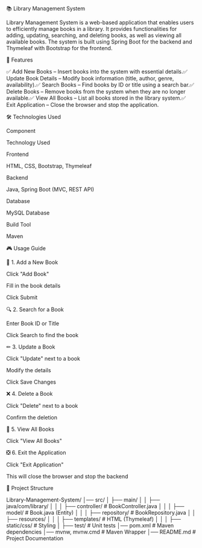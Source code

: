 📚 Library Management System

Library Management System is a web-based application that enables users to efficiently manage books in a library. It provides functionalities for adding, updating, searching, and deleting books, as well as viewing all available books. The system is built using Spring Boot for the backend and Thymeleaf with Bootstrap for the frontend.

🎯 Features

✅ Add New Books – Insert books into the system with essential details.✅ Update Book Details – Modify book information (title, author, genre, availability).✅ Search Books – Find books by ID or title using a search bar.✅ Delete Books – Remove books from the system when they are no longer available.✅ View All Books – List all books stored in the library system.✅ Exit Application – Close the browser and stop the application.

🛠️ Technologies Used

Component

Technology Used

Frontend

HTML, CSS, Bootstrap, Thymeleaf

Backend

Java, Spring Boot (MVC, REST API)

Database

MySQL Database

Build Tool

Maven

🎮 Usage Guide

📌 1. Add a New Book

Click "Add Book"

Fill in the book details

Click Submit

🔍 2. Search for a Book

Enter Book ID or Title

Click Search to find the book

✏ 3. Update a Book

Click "Update" next to a book

Modify the details

Click Save Changes

❌ 4. Delete a Book

Click "Delete" next to a book

Confirm the deletion

📖 5. View All Books

Click "View All Books"

❎ 6. Exit the Application

Click "Exit Application"

This will close the browser and stop the backend

📂 Project Structure

Library-Management-System/
│── src/
│   ├── main/
│   │   ├── java/com/library/
│   │   │   ├── controller/        # BookController.java
│   │   │   ├── model/             # Book.java (Entity)
│   │   │   ├── repository/        # BookRepository.java
│   │   ├── resources/
│   │   │   ├── templates/         # HTML (Thymeleaf)
│   │   │   ├── static/css/        # Styling
│   ├── test/                      # Unit tests
│── pom.xml                        # Maven dependencies
│── mvnw, mvnw.cmd                 # Maven Wrapper
│── README.md                      # Project Documentation

